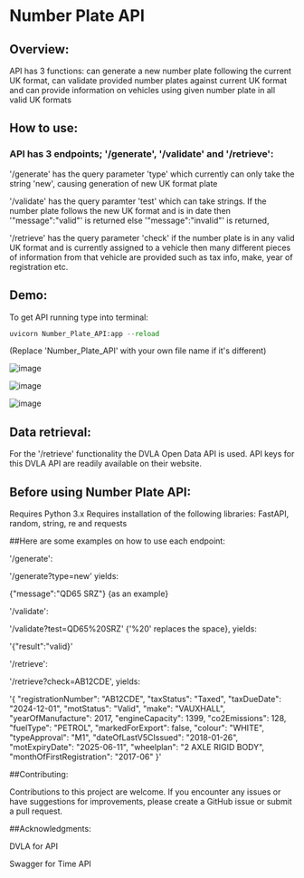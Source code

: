 # Number Plate API

## Overview: 

API has 3 functions: can generate a new number plate following the current UK format, can validate provided number plates against current UK format and can provide information on vehicles using given number plate in all valid UK formats

## How to use:

### API has 3 endpoints; '/generate', '/validate' and '/retrieve':

'/generate' has the query parameter 'type' which currently can only take the string 'new', causing generation of new UK format plate

'/validate' has the query paramter 'test' which can take strings. If the number plate follows the new UK format and is in date then '"message":"valid"' is returned else '"message":"invalid"' is returned,

'/retrieve' has the query parameter 'check' if the number plate is in any valid UK format and is currently assigned to a vehicle then many different pieces of information from that vehicle are provided such as tax info, make, year of registration etc.

## Demo:

To get API running type into terminal:

```python
uvicorn Number_Plate_API:app --reload
```

(Replace 'Number_Plate_API' with your own file name if it's different)

![image](https://github.com/user-attachments/assets/eb5983ef-7720-448e-9f9f-585c20c13b1e)

![image](https://github.com/user-attachments/assets/f7b4ed65-344b-4cdb-9d7a-f909a6b4714b)

![image](https://github.com/user-attachments/assets/c200a8ab-632d-4755-9ceb-31bc44af13fe)

## Data retrieval:

For the '/retrieve' functionality the DVLA Open Data API is used.
API keys for this DVLA API are readily available on their website.

## Before using Number Plate API:

Requires Python 3.x 
Requires installation of the following libraries: FastAPI, random, string, re and requests

##Here are some examples on how to use each endpoint:

'/generate': 

'/generate?type=new' yields:

{"message":"QD65 SRZ"} {as an example}


'/validate': 

'/validate?test=QD65%20SRZ' {'%20' replaces the space}, yields:

'{"result":"valid}'

'/retrieve':

'/retrieve?check=AB12CDE', yields:

'{
  "registrationNumber": "AB12CDE",
  "taxStatus": "Taxed",
  "taxDueDate": "2024-12-01",
  "motStatus": "Valid",
  "make": "VAUXHALL",
  "yearOfManufacture": 2017,
  "engineCapacity": 1399,
  "co2Emissions": 128,
  "fuelType": "PETROL",
  "markedForExport": false,
  "colour": "WHITE",
  "typeApproval": "M1",
  "dateOfLastV5CIssued": "2018-01-26",
  "motExpiryDate": "2025-06-11",
  "wheelplan": "2 AXLE RIGID BODY",
  "monthOfFirstRegistration": "2017-06"
}'

##Contributing:

Contributions to this project are welcome. If you encounter any issues or have suggestions for improvements, please create a GitHub issue or submit a pull request.

##Acknowledgments:

DVLA for API

Swagger for Time API

